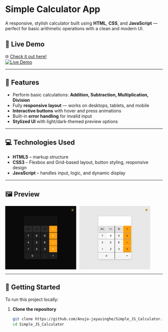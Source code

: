 # Simple Calculator App

A responsive, stylish calculator built using **HTML**, **CSS**, and **JavaScript** — perfect for basic arithmetic operations with a clean and modern UI.

## 🔗 Live Demo

🌐 [Check it out here!](https://simple-js-cal.vercel.app/)  
[![Live Demo](https://img.shields.io/badge/Live%20Demo-Visit%20Now-blue?style=for-the-badge)](https://simple-js-cal.vercel.app/)

---

## 🔢 Features

- Perform basic calculations: **Addition, Subtraction, Multiplication, Division**
- Fully **responsive layout** — works on desktops, tablets, and mobile
- **Interactive buttons** with hover and press animations
- Built-in **error handling** for invalid input
- **Stylized UI** with light/dark-themed preview options

---

## 💻 Technologies Used

- **HTML5** – markup structure
- **CSS3** – Flexbox and Grid-based layout, button styling, responsive design
- **JavaScript** – handles input, logic, and dynamic display

---

## 🖼️ Preview

<div style="display: flex; gap: 10px; flex-wrap: wrap;">
  <img src="previews/preview-dark.png" alt="Dark Mode Preview" width="45%">
  <img src="previews/preview-light.png" alt="Light Mode Preview" width="45%">
</div>

---

## 🚀 Getting Started

To run this project locally:

1. **Clone the repository**

   ```bash
   git clone https://github.com/Anuja-jayasinghe/Simple_JS_Calculator.git
   cd Simple_JS_Calculator
